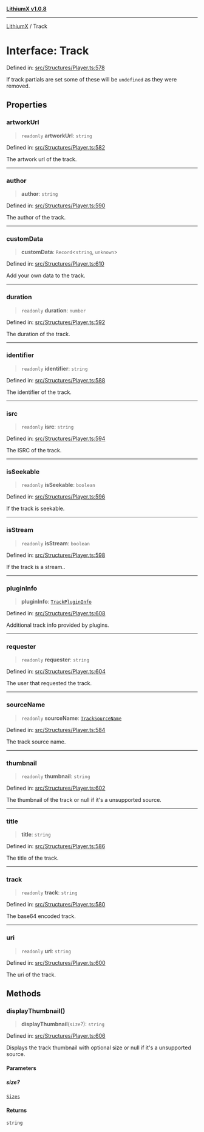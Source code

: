 [**LithiumX v1.0.8**](../README.md)

***

[LithiumX](../globals.md) / Track

# Interface: Track

Defined in: [src/Structures/Player.ts:578](https://github.com/anantix-network/LithiumX/blob/6d83bed841f7c0d8766531c5310768bcb05e7f91/src/Structures/Player.ts#L578)

If track partials are set some of these will be `undefined` as they were removed.

## Properties

### artworkUrl

> `readonly` **artworkUrl**: `string`

Defined in: [src/Structures/Player.ts:582](https://github.com/anantix-network/LithiumX/blob/6d83bed841f7c0d8766531c5310768bcb05e7f91/src/Structures/Player.ts#L582)

The artwork url of the track.

***

### author

> **author**: `string`

Defined in: [src/Structures/Player.ts:590](https://github.com/anantix-network/LithiumX/blob/6d83bed841f7c0d8766531c5310768bcb05e7f91/src/Structures/Player.ts#L590)

The author of the track.

***

### customData

> **customData**: `Record`\<`string`, `unknown`\>

Defined in: [src/Structures/Player.ts:610](https://github.com/anantix-network/LithiumX/blob/6d83bed841f7c0d8766531c5310768bcb05e7f91/src/Structures/Player.ts#L610)

Add your own data to the track.

***

### duration

> `readonly` **duration**: `number`

Defined in: [src/Structures/Player.ts:592](https://github.com/anantix-network/LithiumX/blob/6d83bed841f7c0d8766531c5310768bcb05e7f91/src/Structures/Player.ts#L592)

The duration of the track.

***

### identifier

> `readonly` **identifier**: `string`

Defined in: [src/Structures/Player.ts:588](https://github.com/anantix-network/LithiumX/blob/6d83bed841f7c0d8766531c5310768bcb05e7f91/src/Structures/Player.ts#L588)

The identifier of the track.

***

### isrc

> `readonly` **isrc**: `string`

Defined in: [src/Structures/Player.ts:594](https://github.com/anantix-network/LithiumX/blob/6d83bed841f7c0d8766531c5310768bcb05e7f91/src/Structures/Player.ts#L594)

The ISRC of the track.

***

### isSeekable

> `readonly` **isSeekable**: `boolean`

Defined in: [src/Structures/Player.ts:596](https://github.com/anantix-network/LithiumX/blob/6d83bed841f7c0d8766531c5310768bcb05e7f91/src/Structures/Player.ts#L596)

If the track is seekable.

***

### isStream

> `readonly` **isStream**: `boolean`

Defined in: [src/Structures/Player.ts:598](https://github.com/anantix-network/LithiumX/blob/6d83bed841f7c0d8766531c5310768bcb05e7f91/src/Structures/Player.ts#L598)

If the track is a stream..

***

### pluginInfo

> **pluginInfo**: [`TrackPluginInfo`](TrackPluginInfo.md)

Defined in: [src/Structures/Player.ts:608](https://github.com/anantix-network/LithiumX/blob/6d83bed841f7c0d8766531c5310768bcb05e7f91/src/Structures/Player.ts#L608)

Additional track info provided by plugins.

***

### requester

> `readonly` **requester**: `string`

Defined in: [src/Structures/Player.ts:604](https://github.com/anantix-network/LithiumX/blob/6d83bed841f7c0d8766531c5310768bcb05e7f91/src/Structures/Player.ts#L604)

The user that requested the track.

***

### sourceName

> `readonly` **sourceName**: [`TrackSourceName`](../type-aliases/TrackSourceName.md)

Defined in: [src/Structures/Player.ts:584](https://github.com/anantix-network/LithiumX/blob/6d83bed841f7c0d8766531c5310768bcb05e7f91/src/Structures/Player.ts#L584)

The track source name.

***

### thumbnail

> `readonly` **thumbnail**: `string`

Defined in: [src/Structures/Player.ts:602](https://github.com/anantix-network/LithiumX/blob/6d83bed841f7c0d8766531c5310768bcb05e7f91/src/Structures/Player.ts#L602)

The thumbnail of the track or null if it's a unsupported source.

***

### title

> **title**: `string`

Defined in: [src/Structures/Player.ts:586](https://github.com/anantix-network/LithiumX/blob/6d83bed841f7c0d8766531c5310768bcb05e7f91/src/Structures/Player.ts#L586)

The title of the track.

***

### track

> `readonly` **track**: `string`

Defined in: [src/Structures/Player.ts:580](https://github.com/anantix-network/LithiumX/blob/6d83bed841f7c0d8766531c5310768bcb05e7f91/src/Structures/Player.ts#L580)

The base64 encoded track.

***

### uri

> `readonly` **uri**: `string`

Defined in: [src/Structures/Player.ts:600](https://github.com/anantix-network/LithiumX/blob/6d83bed841f7c0d8766531c5310768bcb05e7f91/src/Structures/Player.ts#L600)

The uri of the track.

## Methods

### displayThumbnail()

> **displayThumbnail**(`size`?): `string`

Defined in: [src/Structures/Player.ts:606](https://github.com/anantix-network/LithiumX/blob/6d83bed841f7c0d8766531c5310768bcb05e7f91/src/Structures/Player.ts#L606)

Displays the track thumbnail with optional size or null if it's a unsupported source.

#### Parameters

##### size?

[`Sizes`](../type-aliases/Sizes.md)

#### Returns

`string`
